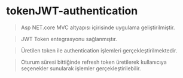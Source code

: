 # tokenJWT-authentication


> Asp NET.core MVC altyapısı içirisinde uygulama geliştirilmiştir.

> JWT Token entegrasyonu sağlanmıştır.

> Üretilen token ile authentication işlemleri gerçekleştirilmektedir.

> Oturum süresi bittiğinde refresh token üretilerek kullanıcıya seçenekler sunularak işlemler gerçekleştirilebilir.


